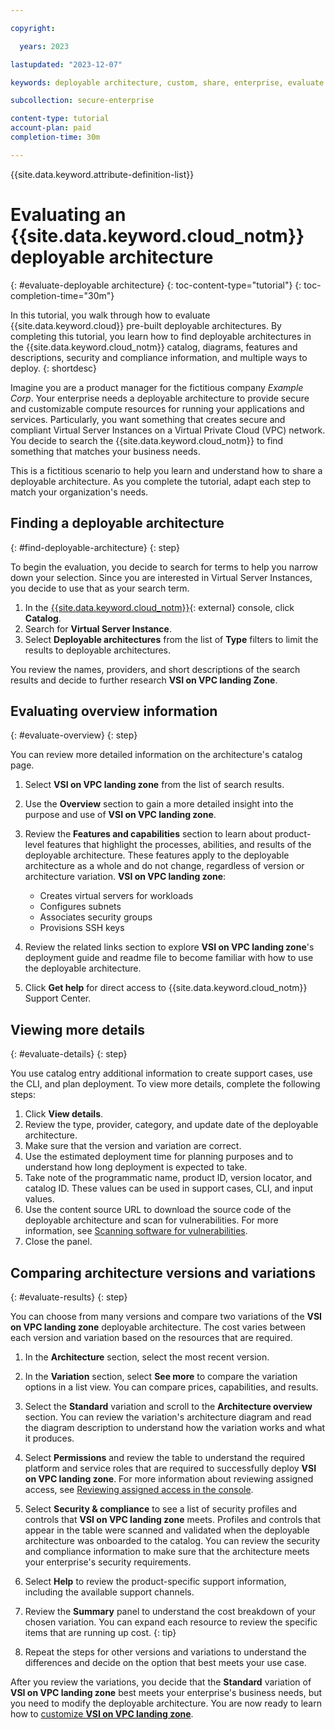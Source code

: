 ```yaml
---

copyright:

  years: 2023

lastupdated: "2023-12-07"

keywords: deployable architecture, custom, share, enterprise, evaluate

subcollection: secure-enterprise

content-type: tutorial
account-plan: paid
completion-time: 30m

---
```


{{site.data.keyword.attribute-definition-list}}

# Evaluating an {{site.data.keyword.cloud_notm}} deployable architecture
{: #evaluate-deployable architecture}
{: toc-content-type="tutorial"}
{: toc-completion-time="30m"}

In this tutorial, you walk through how to evaluate {{site.data.keyword.cloud}} pre-built deployable architectures. By completing this tutorial, you learn how to find deployable architectures in the {{site.data.keyword.cloud_notm}} catalog, diagrams, features and descriptions, security and compliance information, and multiple ways to deploy.
{: shortdesc}

Imagine you are a product manager for the fictitious company _Example Corp_. Your enterprise needs a deployable architecture to provide secure and customizable compute resources for running your applications and services. Particularly, you want something that creates secure and compliant Virtual Server Instances on a Virtual Private Cloud (VPC) network. You decide to search the {{site.data.keyword.cloud_notm}} to find something that matches your business needs.

This is a fictitious scenario to help you learn and understand how to share a deployable architecture. As you complete the tutorial, adapt each step to match your organization's needs.

## Finding a deployable architecture
{: #find-deployable-architecture}
{: step}

To begin the evaluation, you decide to search for terms to help you narrow down your selection. Since you are interested in Virtual Server Instances, you decide to use that as your search term.

1. In the [{{site.data.keyword.cloud_notm}}](https://cloud.ibm.com){: external} console, click **Catalog**.
1. Search for **Virtual Server Instance**.
1. Select **Deployable architectures** from the list of **Type** filters to limit the results to deployable architectures.

You review the names, providers, and short descriptions of the search results and decide to further research **VSI on VPC landing Zone**.

## Evaluating overview information
{: #evaluate-overview}
{: step}

You can review more detailed information on the architecture's catalog page.

1. Select **VSI on VPC landing zone** from the list of search results.
1. Use the **Overview** section to gain a more detailed insight into the purpose and use of **VSI on VPC landing zone**.
1. Review the **Features and capabilities** section to learn about product-level features that highlight the processes, abilities, and results of the deployable architecture. These features apply to the deployable architecture as a whole and do not change, regardless of version or architecture variation. **VSI on VPC landing zone**:
    - Creates virtual servers for workloads
    - Configures subnets
    - Associates security groups
    - Provisions SSH keys

1. Review the related links section to explore **VSI on VPC landing zone**'s deployment guide and readme file to become familiar with how to use the deployable architecture.
1. Click **Get help** for direct access to {{site.data.keyword.cloud_notm}} Support Center.

## Viewing more details
{: #evaluate-details}
{: step}

You use catalog entry additional information to create support cases, use the CLI, and plan deployment. To view more details, complete the following steps:

1. Click **View details**.
1. Review the type, provider, category, and update date of the deployable architecture.
1. Make sure that the version and variation are correct.
1. Use the estimated deployment time for planning purposes and to understand how long deployment is expected to take.
1. Take note of the programmatic name, product ID, version locator, and catalog ID. These values can be used in support cases, CLI, and input values.
1. Use the content source URL to download the source code of the deployable architecture and scan for vulnerabilities. For more information, see [Scanning software for vulnerabilities](/docs/account?topic=account-scans).
1. Close the panel.

## Comparing architecture versions and variations
{: #evaluate-results}
{: step}

You can choose from many versions and compare two variations of the **VSI on VPC landing zone** deployable architecture. The cost varies between each version and variation based on the resources that are required.

1. In the **Architecture** section, select the most recent version.
1. In the **Variation** section, select **See more** to compare the variation options in a list view. You can compare prices, capabilities, and results.
1. Select the **Standard** variation and scroll to the **Architecture overview** section. You can review the variation's architecture diagram and read the diagram description to understand how the variation works and what it produces.
1. Select **Permissions** and review the table to understand the required platform and service roles that are required to successfully deploy **VSI on VPC landing zone**. For more information about reviewing assigned access, see [Reviewing assigned access in the console](/docs/account?topic=account-assign-access-resources&interface=ui#review-your-access-console).
1. Select **Security & compliance** to see a list of security profiles and controls that **VSI on VPC landing zone** meets. Profiles and controls that appear in the table were scanned and validated when the deployable architecture was onboarded to the catalog. You can review the security and compliance information to make sure that the architecture meets your enterprise's security requirements.
1. Select **Help** to review the product-specific support information, including the available support channels.
1. Review the **Summary** panel to understand the cost breakdown of your chosen variation.
    You can expand each resource to review the specific items that are running up cost.
    {: tip}

1. Repeat the steps for other versions and variations to understand the differences and decide on the option that best meets your use case.

After you review the variations, you decide that the **Standard** variation of **VSI on VPC landing zone** best meets your enterprise's business needs, but you need to modify the deployable architecture. You are now ready to learn how to [customize **VSI on VPC landing zone**](/docs/secure-enterprise?topic=secure-enterprise-customize-from-catalog).

